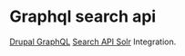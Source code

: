 # Graphql search api

[Drupal GraphQL](https://github.com/drupal-graphql/graphql) [Search API Solr](https://www.drupal.org/project/search_api_solr) Integration.
